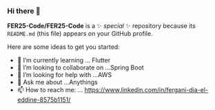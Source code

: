 ### Hi there 👋


**FER25-Code/FER25-Code** is a ✨ _special_ ✨ repository because its `README.md` (this file) appears on your GitHub profile.

Here are some ideas to get you started:


- 🌱 I’m currently learning ... Flutter
- 👯 I’m looking to collaborate on ...Spring Boot
- 🤔 I’m looking for help with ...AWS
- 💬 Ask me about ...Anythings 
- 📫 How to reach me: ... https://www.linkedin.com/in/fergani-dia-el-eddine-8575b1151/


